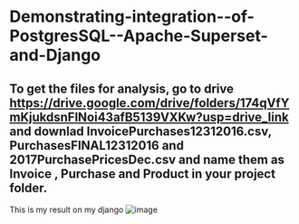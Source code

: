 # Demonstrating-integration--of-PostgresSQL--Apache-Superset-and-Django

## To get the files for analysis, go to drive <https://drive.google.com/drive/folders/174qVfYmKjukdsnFlNoi43afB5139VXKw?usp=drive_link> and downlad InvoicePurchases12312016.csv, PurchasesFINAL12312016 and 2017PurchasePricesDec.csv and name them as Invoice , Purchase and Product in your project folder.

This is my result on my django 
![image](https://github.com/Archi7799/Demonstrating-integration--of-PostgresSQL--Apache-Superset-and-Django/assets/155450592/2529d55c-68dc-4d63-adeb-3ca212bfc74f)
